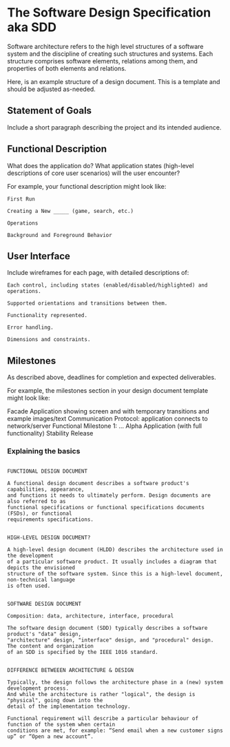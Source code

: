 # The Software Design Specification aka SDD

Software architecture refers to the high level structures of a software system and the discipline of creating such structures and systems. Each structure comprises software elements, relations among them, and properties of both elements and relations.

Here, is an example structure of a  design document. This is a template and  should be adjusted as-needed. 


## Statement of Goals

Include a short paragraph describing the project and its intended audience.

## Functional Description

What does the application do? What application states (high-level descriptions of core user scenarios) will the user encounter?

For example, your functional description might look like:

```
First Run

Creating a New _____ (game, search, etc.)

Operations

Background and Foreground Behavior

```

## User Interface

Include wireframes for each page, with detailed descriptions of:

```
Each control, including states (enabled/disabled/highlighted) and operations.

Supported orientations and transitions between them.

Functionality represented.

Error handling.

Dimensions and constraints.

```


## Milestones

As described above, deadlines for completion and expected deliverables.

For example, the milestones section in your design document template might look like:

Facade Application showing screen and with temporary transitions and example images/text
Communication Protocol: application connects to network/server
Functional Milestone 1: …
Alpha Application (with full functionality)
Stability
Release



### Explaining the basics

```

FUNCTIONAL DESIGN DOCUMENT

A functional design document describes a software product's capabilities, appearance, 
and functions it needs to ultimately perform. Design documents are also referred to as
functional specifications or functional specifications documents (FSDs), or functional
requirements specifications.


HIGH-LEVEL DESIGN DOCUMENT?

A high-level design document (HLDD) describes the architecture used in the development 
of a particular software product. It usually includes a diagram that depicts the envisioned
structure of the software system. Since this is a high-level document, non-technical language
is often used.


SOFTWARE DESIGN DOCUMENT

Composition: data, architecture, interface, procedural

The software design document (SDD) typically describes a software product's "data" design, 
"architecture" design, "interface" design, and "procedural" design. The content and organization
of an SDD is specified by the IEEE 1016 standard.


DIFFERENCE BETWEEEN ARCHITECTURE & DESIGN

Typically, the design follows the architecture phase in a (new) system development process.
And while the architecture is rather "logical", the design is "physical", going down into the
detail of the implementation technology.

Functional requirement will describe a particular behaviour of function of the system when certain
conditions are met, for example: “Send email when a new customer signs up” or “Open a new account”.

```

